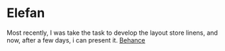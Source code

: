 Elefan
======
Most recently, I was take the task to develop the layout store linens, and now, after a few days, i can present it.
[Behance](https://www.behance.net/gallery/18867287/Elefan-shop-bed-linen)
